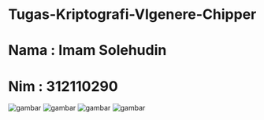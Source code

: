 # Tugas-Kriptografi-VIgenere-Chipper

# Nama : Imam Solehudin
# Nim : 312110290


![gambar]()
![gambar]()
![gambar]()
![gambar]()
